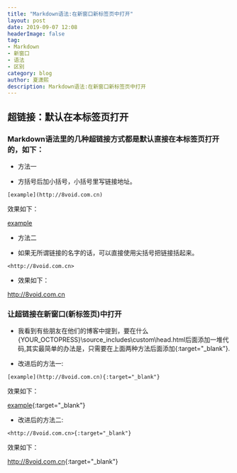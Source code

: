 ```yaml
---
title: "Markdown语法:在新窗口新标签页中打开"
layout: post
date: 2019-09-07 12:08
headerImage: false
tag:
- Markdown
- 新窗口
- 语法
- 区别
category: blog
author: 夏潇熙
description: Markdown语法:在新窗口新标签页中打开
---
```



## 超链接：默认在本标签页打开

### Markdown语法里的几种超链接方式都是默认直接在本标签页打开的，如下：

* 方法一

 - 方括号后加小括号，小括号里写链接地址。

`[example](http://8void.com.cn)`

 效果如下：

[example](http://8void.com.cn)




* 方法二

 - 如果无所谓链接的名字的话，可以直接使用尖括号把链接括起来。

`<http://8void.com.cn>`

 - 效果如下：

<http://8void.com.cn>

### 让超链接在新窗口(新标签页)中打开

 - 我看到有些朋友在他们的博客中提到，要在什么{YOUR_OCTOPRESS}\source_includes\custom\head.html后面添加一堆代码,其实最简单的办法是，只需要在上面两种方法后面添加{:target="_blank"}.

- 改进后的方法一:

`[example](http://8void.com.cn){:target="_blank"}`

效果如下：

[example](http://8void.com.cn){:target="_blank"}

- 改进后的方法二:

`<http://8void.com.cn>{:target="_blank"}`

效果如下：

<http://8void.com.cn>{:target="_blank"}
